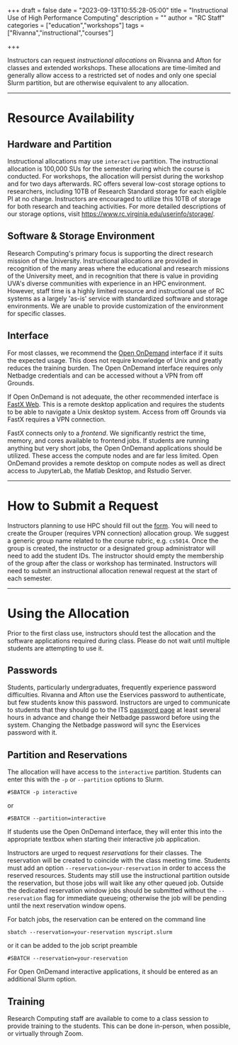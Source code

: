 +++
draft = false
date = "2023-09-13T10:55:28-05:00"
title = "Instructional Use of High Performance Computing"
description = ""
author = "RC Staff"
categories = ["education","workshops"]
tags = ["Rivanna","instructional","courses"]

+++

Instructors can request _instructional allocations_ on Rivanna and Afton for classes and extended workshops.  These allocations are time-limited and generally allow access to a restricted set of nodes and only one special Slurm partition, but are otherwise equivalent to any allocation.

- - -

# Resource Availability

## Hardware and Partition

Instructional allocations may use `interactive` partition.  The instructional allocation is 100,000 SUs for the semester during which the course is conducted.  For workshops, the allocation will persist during the workshop and for two days afterwards. RC offers several low-cost storage options to researchers, including 10TB of Research Standard storage for each eligible PI at no charge. Instructors are encouraged to utilize this 10TB of storage for both research and teaching activities. For more detailed descriptions of our storage options, visit https://www.rc.virginia.edu/userinfo/storage/. 

## Software & Storage Environment

Research Computing's primary focus is supporting the direct research mission of the University. Instructional allocations are provided in recognition of the many areas where the educational and research missions of the University meet, and in recognition that there is value in providing UVA's diverse communities with experience in an HPC environment. However, staff time is a highly limited resource and instructional use of RC systems as a largely 'as-is' service with standardized software and storage environments. We are unable to provide customization of the environment for specific classes.

## Interface

For most classes, we recommend the [Open OnDemand](/userinfo/hpc/ood) interface if it suits the expected usage.  This does not require knowledge of Unix and greatly reduces the training burden.  The Open OnDemand interface requires only Netbadge credentials and can be accessed without a VPN from off Grounds.

If Open OnDemand is not adequate, the other recommended interface is [FastX Web](/userinfo/hpc/logintools/fastx/).  This is a remote desktop application and requires the students to be able to navigate a Unix desktop system.  Access from off Grounds via FastX requires a VPN connection.

FastX connects only to a *frontend*.  We significantly restrict the time, memory, and cores available to frontend jobs.  If students are running anything but very short jobs, the Open OnDemand applications should be utilized.  These access the compute nodes and are far less limited.  Open OnDemand provides a remote desktop on compute nodes as well as direct access to JupyterLab, the Matlab Desktop, and Rstudio Server.

- - -

# How to Submit a Request

Instructors planning to use HPC should fill out the [form](https://www.rc.virginia.edu/form/allocation-instructional).  You will need to create the Grouper (requires VPN connection) allocation group.  We suggest a generic group name related to the course rubric, e.g. `cs5014`.  Once the group is created, the instructor or a designated group administrator will need to add the student IDs.  The instructor should empty the membership of the group after the class or workshop has terminated. Instructors will need to submit an instructional allocation renewal request at the start of each semester. 

- - -

# Using the Allocation

Prior to the first class use, instructors should test the allocation and the software applications required during class.  Please do not wait until multiple students are attempting to use it.  

## Passwords
Students, particularly undergraduates, frequently experience password difficulties.  Rivanna and Afton use the Eservices password to authenticate, but few students know this password.  Instructors are urged to communicate to students that they should go to the ITS [password page](https://virginia.service-now.com/its?id=itsweb_services&category_id=869613f3db9fc7c0f032f1f51d9619ce) at least several hours in advance and change their Netbadge password before using the system.  Changing the Netbadge password will sync the Eservices password with it.

## Partition and Reservations

The allocation will have access to the `interactive` partition.  Students can enter this with the `-p` or `--partition` options to Slurm.
```
#SBATCH -p interactive
```
or
```
#SBATCH --partition=interactive
```
If students use the Open OnDemand interface, they will enter this into the appropriate textbox when starting their interactive job application.

Instructors are urged to request *reservations* for their classes.  The reservation will be created to coincide with the class meeting time.  Students must add an option `--reservation=your-reservation` in order to access the reserved resources.  Students may still use the instructional partition outside the reservation, but those jobs will wait like any other queued job. Outside the dedicated reservation window jobs should be submitted without the `--reservation` flag for immediate queueing; otherwise the job will be pending until the next reservation window opens.

For batch jobs, the reservation can be entered on the command line
```
sbatch --reservation=your-reservation myscript.slurm
```
or it can be added to the job script preamble
```
#SBATCH --reservation=your-reservation
```
For Open OnDemand interactive applications, it should be entered as an additional Slurm option.

## Training
Research Computing staff are available to come to a class session to provide training to the students.  This can be done in-person, when possible, or virtually through Zoom.  

